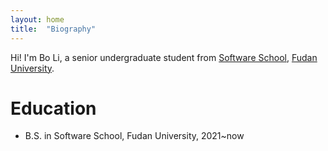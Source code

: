 ```yaml
---
layout: home
title:  "Biography"
---
```

Hi! I'm Bo Li, a senior undergraduate student from [Software School](https://software.fudan.edu.cn/main.htm), [Fudan University](https://www.fudan.edu.cn/). 


Education
======
* B.S. in Software School, Fudan University, 2021~now
